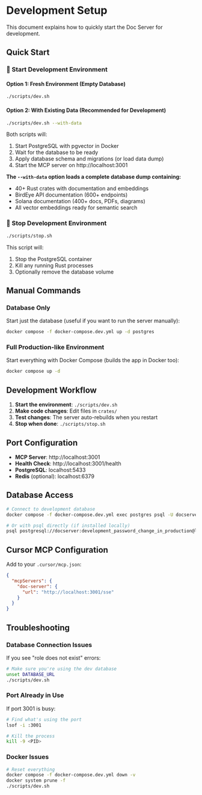 # Development Setup

This document explains how to quickly start the Doc Server for development.

## Quick Start

### 🚀 Start Development Environment

#### Option 1: Fresh Environment (Empty Database)
```bash
./scripts/dev.sh
```

#### Option 2: With Existing Data (Recommended for Development)
```bash
./scripts/dev.sh --with-data
```

Both scripts will:
1. Start PostgreSQL with pgvector in Docker
2. Wait for the database to be ready
3. Apply database schema and migrations (or load data dump)
4. Start the MCP server on http://localhost:3001

**The `--with-data` option loads a complete database dump containing:**
- 40+ Rust crates with documentation and embeddings
- BirdEye API documentation (600+ endpoints)
- Solana documentation (400+ docs, PDFs, diagrams)
- All vector embeddings ready for semantic search

### 🛑 Stop Development Environment

```bash
./scripts/stop.sh
```

This script will:
1. Stop the PostgreSQL container
2. Kill any running Rust processes
3. Optionally remove the database volume

## Manual Commands

### Database Only

Start just the database (useful if you want to run the server manually):

```bash
docker compose -f docker-compose.dev.yml up -d postgres
```

### Full Production-like Environment

Start everything with Docker Compose (builds the app in Docker too):

```bash
docker compose up -d
```

## Development Workflow

1. **Start the environment**: `./scripts/dev.sh`
2. **Make code changes**: Edit files in `crates/`
3. **Test changes**: The server auto-rebuilds when you restart
4. **Stop when done**: `./scripts/stop.sh`

## Port Configuration

- **MCP Server**: http://localhost:3001
- **Health Check**: http://localhost:3001/health
- **PostgreSQL**: localhost:5433
- **Redis** (optional): localhost:6379

## Database Access

```bash
# Connect to development database
docker compose -f docker-compose.dev.yml exec postgres psql -U docserver -d docs

# Or with psql directly (if installed locally)
psql postgresql://docserver:development_password_change_in_production@localhost:5433/docs
```

## Cursor MCP Configuration

Add to your `.cursor/mcp.json`:

```json
{
  "mcpServers": {
    "doc-server": {
      "url": "http://localhost:3001/sse"
    }
  }
}
```

## Troubleshooting

### Database Connection Issues

If you see "role does not exist" errors:
```bash
# Make sure you're using the dev database
unset DATABASE_URL
./scripts/dev.sh
```

### Port Already in Use

If port 3001 is busy:
```bash
# Find what's using the port
lsof -i :3001

# Kill the process
kill -9 <PID>
```

### Docker Issues

```bash
# Reset everything
docker compose -f docker-compose.dev.yml down -v
docker system prune -f
./scripts/dev.sh
```